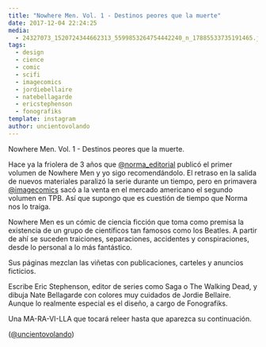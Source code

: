```yaml
---
title: "Nowhere Men. Vol. 1 - Destinos peores que la muerte"
date: 2017-12-04 22:24:25
media: 
  - 24327073_1520724344662313_5599853264754442240_n_17885533735191465.jpg
tags: 
  - design
  - cience
  - comic
  - scifi
  - imagecomics
  - jordiebellaire
  - natebellagarde
  - ericstephenson
  - fonografiks
template: instagram
author: uncientovolando
---
```


Nowhere Men. Vol. 1 - Destinos peores que la muerte.

Hace ya la friolera de 3 años que [@norma_editorial](https://instagram.com/norma_editorial) publicó el primer volumen de Nowhere Men y yo sigo recomendándolo. El retraso en la salida de nuevos materiales paralizó la serie durante un tiempo, pero en primavera [@imagecomics](https://instagram.com/imagecomics) sacó a la venta en el mercado americano el segundo volumen en TPB. Así que supongo que es cuestión de tiempo que Norma nos lo traiga.

Nowhere Men es un cómic de ciencia ficción que toma como premisa la existencia de un grupo de científicos tan famosos como los Beatles. A partir de ahí se suceden traiciones, separaciones, accidentes y conspiraciones, desde lo personal a lo más fantástico.

Sus páginas mezclan las viñetas con publicaciones, carteles y anuncios ficticios.

Escribe Eric Stephenson, editor de series como Saga o The Walking Dead,  y dibuja Nate Bellagarde con colores muy cuidados de Jordie Bellaire. Aunque lo realmente especial es el diseño, a cargo de Fonografiks.

Una MA-RA-VI-LLA que tocará releer hasta que aparezca su continuación.

([@uncientovolando](https://instagram.com/uncientovolando))
